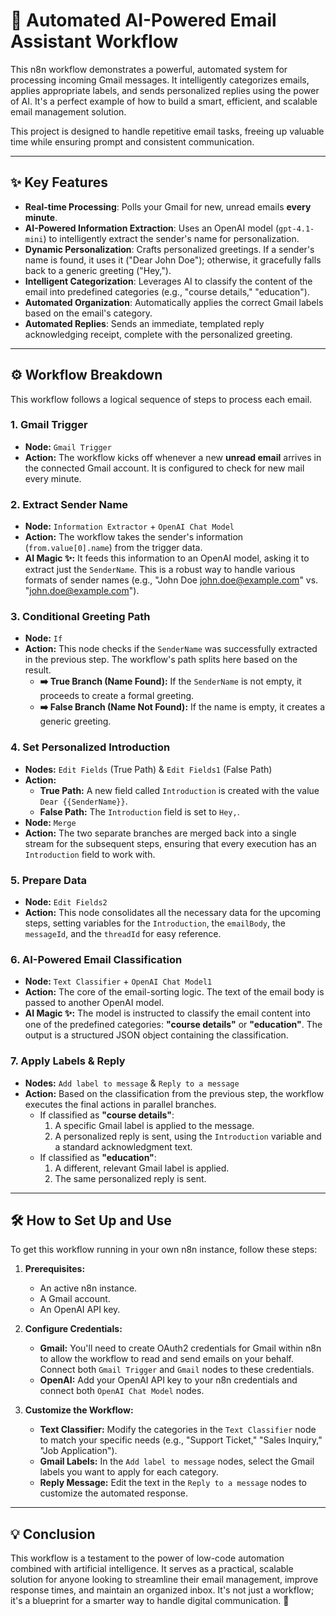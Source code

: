 # 🤖 Automated AI-Powered Email Assistant Workflow

This n8n workflow demonstrates a powerful, automated system for processing incoming Gmail messages. It intelligently categorizes emails, applies appropriate labels, and sends personalized replies using the power of AI. It's a perfect example of how to build a smart, efficient, and scalable email management solution.



This project is designed to handle repetitive email tasks, freeing up valuable time while ensuring prompt and consistent communication.

---

## ✨ Key Features

* **Real-time Processing**: Polls your Gmail for new, unread emails **every minute**.
* **AI-Powered Information Extraction**: Uses an OpenAI model (`gpt-4.1-mini`) to intelligently extract the sender's name for personalization.
* **Dynamic Personalization**: Crafts personalized greetings. If a sender's name is found, it uses it ("Dear John Doe"); otherwise, it gracefully falls back to a generic greeting ("Hey,").
* **Intelligent Categorization**: Leverages AI to classify the content of the email into predefined categories (e.g., "course details," "education").
* **Automated Organization**: Automatically applies the correct Gmail labels based on the email's category.
* **Automated Replies**: Sends an immediate, templated reply acknowledging receipt, complete with the personalized greeting.

---

## ⚙️ Workflow Breakdown

This workflow follows a logical sequence of steps to process each email.

### 1. **Gmail Trigger**

* **Node:** `Gmail Trigger`
* **Action:** The workflow kicks off whenever a new **unread email** arrives in the connected Gmail account. It is configured to check for new mail every minute.

### 2. **Extract Sender Name**

* **Node:** `Information Extractor` + `OpenAI Chat Model`
* **Action:** The workflow takes the sender's information (`from.value[0].name`) from the trigger data.
* **AI Magic ✨:** It feeds this information to an OpenAI model, asking it to extract just the `SenderName`. This is a robust way to handle various formats of sender names (e.g., "John Doe <john.doe@example.com>" vs. "john.doe@example.com").

### 3. **Conditional Greeting Path**

* **Node:** `If`
* **Action:** This node checks if the `SenderName` was successfully extracted in the previous step. The workflow's path splits here based on the result.
    * **➡️ True Branch (Name Found):** If the `SenderName` is not empty, it proceeds to create a formal greeting.
    * **➡️ False Branch (Name Not Found):** If the name is empty, it creates a generic greeting.

### 4. **Set Personalized Introduction**

* **Nodes:** `Edit Fields` (True Path) & `Edit Fields1` (False Path)
* **Action:**
    * **True Path:** A new field called `Introduction` is created with the value `Dear {{SenderName}}`.
    * **False Path:** The `Introduction` field is set to `Hey,`.
* **Node:** `Merge`
* **Action:** The two separate branches are merged back into a single stream for the subsequent steps, ensuring that every execution has an `Introduction` field to work with.

### 5. **Prepare Data**

* **Node:** `Edit Fields2`
* **Action:** This node consolidates all the necessary data for the upcoming steps, setting variables for the `Introduction`, the `emailBody`, the `messageId`, and the `threadId` for easy reference.

### 6. **AI-Powered Email Classification**

* **Node:** `Text Classifier` + `OpenAI Chat Model1`
* **Action:** The core of the email-sorting logic. The text of the email body is passed to another OpenAI model.
* **AI Magic ✨:** The model is instructed to classify the email content into one of the predefined categories: **"course details"** or **"education"**. The output is a structured JSON object containing the classification.

### 7. **Apply Labels & Reply**

* **Nodes:** `Add label to message` & `Reply to a message`
* **Action:** Based on the classification from the previous step, the workflow executes the final actions in parallel branches.
    * If classified as **"course details"**:
        1.  A specific Gmail label is applied to the message.
        2.  A personalized reply is sent, using the `Introduction` variable and a standard acknowledgment text.
    * If classified as **"education"**:
        1.  A different, relevant Gmail label is applied.
        2.  The same personalized reply is sent.

---

## 🛠️ How to Set Up and Use

To get this workflow running in your own n8n instance, follow these steps:

1.  **Prerequisites:**
    * An active n8n instance.
    * A Gmail account.
    * An OpenAI API key.

2.  **Configure Credentials:**
    * **Gmail:** You'll need to create OAuth2 credentials for Gmail within n8n to allow the workflow to read and send emails on your behalf. Connect both `Gmail Trigger` and `Gmail` nodes to these credentials.
    * **OpenAI:** Add your OpenAI API key to your n8n credentials and connect both `OpenAI Chat Model` nodes.

3.  **Customize the Workflow:**
    * **Text Classifier:** Modify the categories in the `Text Classifier` node to match your specific needs (e.g., "Support Ticket," "Sales Inquiry," "Job Application").
    * **Gmail Labels:** In the `Add label to message` nodes, select the Gmail labels you want to apply for each category.
    * **Reply Message:** Edit the text in the `Reply to a message` nodes to customize the automated response.

---

## 💡 Conclusion

This workflow is a testament to the power of low-code automation combined with artificial intelligence. It serves as a practical, scalable solution for anyone looking to streamline their email management, improve response times, and maintain an organized inbox. It's not just a workflow; it's a blueprint for a smarter way to handle digital communication. 🚀